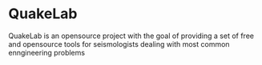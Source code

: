 # QuakeLab
QuakeLab is an opensource project with the goal of providing a set of free and opensource tools for seismologists dealing with most common enngineering problems

